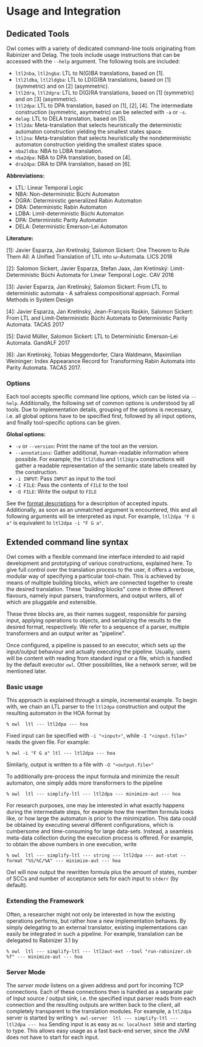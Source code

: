 # Usage and Integration

## Dedicated Tools

Owl comes with a variety of dedicated command-line tools originating from Rabinizer and Delag. The tools include usage instructions that can be accessed with the `--help` argument. The following tools are included:

  * `ltl2nba`, `ltl2ngba`: LTL to N(G)BA translations, based on [1].
  * `ltl2ldba`, `ltl2ldgba`: LTL to LD(G)BA translations, based on [1] (symmetric) and on [2] (asymmetric).
  * `ltl2dra`, `ltl2dgra`: LTL to D(G)RA translations, based on [1] (symmetric) and on [3] (asymmetric).
  * `ltl2dpa`: LTL to DPA translation, based on [1], [2], [4]. The intermediate construction (symmetric, asymmetric) can be selected with `-a` or `-s`.
  * `delag`: LTL to DELA translation, based on [5].
  * `ltl2da`: Meta-translation that selects heuristically the deterministic automaton construction yielding the smallest states space.
  * `ltl2na`: Meta-translation that selects heuristically the nondeterministic automaton construction yielding the smallest states space.
  * `nba2ldba`: NBA to LDBA translation.
  * `nba2dpa`: NBA to DPA translation, based on [4].
  * `dra2dpa`: DRA to DPA translation, based on [6].

__Abbreviations:__

  * LTL: Linear Temporal Logic
  * NBA: Non-deterministic Büchi Automaton
  * DGRA: Deterministic generalized Rabin Automaton
  * DRA: Deterministic Rabin Automaton
  * LDBA: Limit-deterministic Büchi Automaton
  * DPA: Deterministic Parity Automaton
  * DELA: Deterministic Emerson-Lei Automaton

__Literature:__

[1]: Javier Esparza, Jan Kretínský, Salomon Sickert:
     One Theorem to Rule Them All: A Unified Translation of LTL into ω-Automata. LICS 2018

[2]: Salomon Sickert, Javier Esparza, Stefan Jaax, Jan Kretínský:
     Limit-Deterministic Büchi Automata for Linear Temporal Logic. CAV 2016

[3]: Javier Esparza, Jan Kretínský, Salomon Sickert:
     From LTL to deterministic automata - A safraless compositional approach. Formal Methods in System Design

[4]: Javier Esparza, Jan Kretínský, Jean-François Raskin, Salomon Sickert:
     From LTL and Limit-Deterministic Büchi Automata to Deterministic Parity Automata. TACAS 2017

[5]: David Müller, Salomon Sickert:
     LTL to Deterministic Emerson-Lei Automata. GandALF 2017

[6]: Jan Kretínský, Tobias Meggendorfer, Clara Waldmann, Maximilian Weininger:
     Index Appearance Record for Transforming Rabin Automata into Parity Automata. TACAS 2017.

### Options

Each tool accepts specific command line options, which can be listed via `--help`. Additionally, the following set of common options is understood by all tools. Due to implementation details, grouping of the options is necessary, i.e. all global options have to be specified first, followed by all input options, and finally tool-specific options can be given.

__Global options:__
  * `-v` or `--version`: Print the name of the tool an the version.
  * `--annotations`: Gather additional, human-readable information where possible. For example, the `ltl2ldba` and `ltl2dgra` constructions will gather a readable representation of the semantic state labels created by the construction.
  * `-i INPUT`: Pass `INPUT` as input to the tool
  * `-I FILE`: Pass the contents of `FILE` to the tool
  * `-O FILE`: Write the output to `FILE`

See the [format descriptions](FORMATS.md) for a description of accepted inputs. Additionally, as soon as an unmatched argument is encountered, this and all following arguments will be interpreted as input. For example, `ltl2dpa "F G a"` is equivalent to `ltl2dpa -i "F G a"`.

## Extended command line syntax

Owl comes with a flexible command line interface intended to aid rapid development and prototyping of various constructions, explained here.
To give full control over the translation process to the user, it offers a verbose, modular way of specifying a particular tool-chain.
This is achieved by means of multiple building blocks, which are connected together to create the desired translation.
These "building blocks" come in three different flavours, namely input parsers, transformers, and output writers, all of which are pluggable and extensible.

These three blocks are, as their names suggest, responsible for parsing input, applying operations to objects, and serializing the results to the desired format, respectively.
We refer to a sequence of a parser, multiple transformers and an output writer as "pipeline".

Once configured, a pipeline is passed to an executor, which sets up the input/output behaviour and actually executing the pipeline.
Usually, users will be content with reading from standard input or a file, which is handled by the default executor `owl`.
Other possibilities, like a network server, will be mentioned later.

### Basic usage

This approach is explained through a simple, incremental example.
To begin with, we chain an LTL parser to the `ltl2dpa` construction and output the resulting automaton in the HOA format by

```
% owl  ltl --- ltl2dpa --- hoa
```

Fixed input can be specified with `-i "<input>"`, while `-I "<input.file>"` reads the given file. For example:

```
% owl -i "F G a" ltl --- ltl2dpa --- hoa
```

Similarly, output is written to a file with `-O "<output.file>"`

To additionally pre-process the input formula and minimize the result automaton, one simply adds more transformers to the pipeline

```
% owl  ltl --- simplify-ltl --- ltl2dpa --- minimize-aut --- hoa
```

For research purposes, one may be interested in what exactly happens during the intermediate steps, for example how the rewritten formula looks like, or how large the automaton is prior to the minimization.
This data could be obtained by executing several different configurations, which is cumbersome and time-consuming for large data-sets.
Instead, a seamless meta-data collection during the execution process is offered.
For example, to obtain the above numbers in one execution, write

```
% owl  ltl --- simplify-ltl --- string --- ltl2dpa --- aut-stat --format "%S/%C/%A" --- minimize-aut --- hoa
```

Owl will now output the rewritten formula plus the amount of states, number of SCCs and number of acceptance sets for each input to `stderr` (by default).

### Extending the Framework

Often, a researcher might not only be interested in how the existing operations performs, but rather how a new implementation behaves.
By simply delegating to an external translator, existing implementations can easily be integrated in such a pipeline.
For example, translation can be delegated to Rabinizer 3.1 by

```
% owl  ltl --- simplify-ltl --- ltl2aut-ext --tool "run-rabinizer.sh %f" --- minimize-aut --- hoa
```

### Server Mode

The *server mode* listens on a given address and port for incoming TCP connections.
Each of these connections then is handled as a separate pair of input source / output sink, i.e. the specified input parser reads from each connection and the resulting outputs are written back to the client, all completely transparent to the translation modules.
For example, a `ltl2dpa` server is started by writing
`% owl-server  ltl --- simplify-ltl --- ltl2dpa --- hoa`
Sending input is as easy as `nc localhost 5050` and starting to type.
This allows easy usage as a fast back-end server, since the JVM does not have to start for each input.

